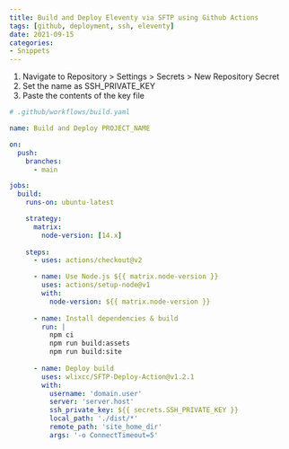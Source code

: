 ```yaml
---
title: Build and Deploy Eleventy via SFTP using Github Actions
tags: [github, deployment, ssh, eleventy]
date: 2021-09-15
categories:
- Snippets
---
```


1. Navigate to Repository > Settings > Secrets > New Repository Secret
2. Set the name as SSH_PRIVATE_KEY
3. Paste the contents of the key file

```yaml
# .github/workflows/build.yaml

name: Build and Deploy PROJECT_NAME

on:
  push:
    branches:
      - main

jobs:
  build:
    runs-on: ubuntu-latest

    strategy:
      matrix:
        node-version: [14.x]
    
    steps:
      - uses: actions/checkout@v2

      - name: Use Node.js ${{ matrix.node-version }}
        uses: actions/setup-node@v1
        with:
          node-version: ${{ matrix.node-version }}
      
      - name: Install dependencies & build
        run: |
          npm ci
          npm run build:assets
          npm run build:site
      
      - name: Deploy build
        uses: wlixcc/SFTP-Deploy-Action@v1.2.1
        with:
          username: 'domain.user'
          server: 'server.host'
          ssh_private_key: ${{ secrets.SSH_PRIVATE_KEY }}
          local_path: './dist/*'
          remote_path: 'site_home_dir'
          args: '-o ConnectTimeout=5'
```